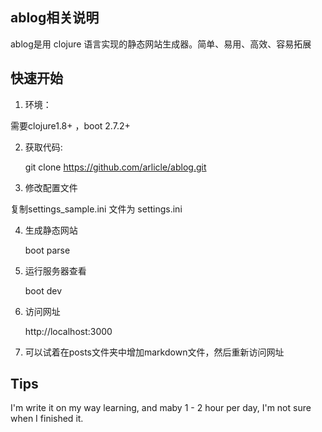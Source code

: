 
## ablog相关说明

ablog是用 clojure 语言实现的静态网站生成器。简单、易用、高效、容易拓展

## 快速开始

1. 环境：

需要clojure1.8+ ，boot 2.7.2+


2. 获取代码:

    git clone https://github.com/arlicle/ablog.git

3. 修改配置文件

复制settings_sample.ini 文件为 settings.ini

4. 生成静态网站

    boot parse

5. 运行服务器查看

    boot dev

6. 访问网址

    http://localhost:3000

7. 可以试着在posts文件夹中增加markdown文件，然后重新访问网址



## Tips

I'm write it on my way learning, and maby 1 - 2 hour per day, I'm not sure when I finished it.